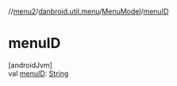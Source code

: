 //[menu2](../../../index.md)/[danbroid.util.menu](../index.md)/[MenuModel](index.md)/[menuID](menu-i-d.md)

# menuID

[androidJvm]\
val [menuID](menu-i-d.md): [String](https://kotlinlang.org/api/latest/jvm/stdlib/kotlin/-string/index.html)

